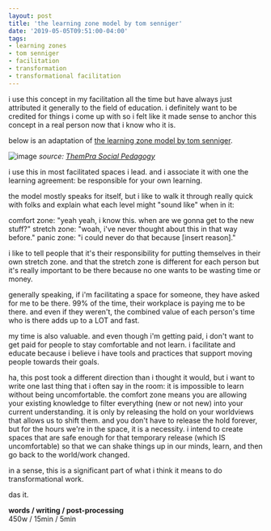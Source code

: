 ```yaml
---
layout: post
title: 'the learning zone model by tom senniger'
date: '2019-05-05T09:51:00-04:00'
tags:
- learning zones
- tom senniger
- facilitation
- transformation
- transformational facilitation
--- 
```


i use this concept in my facilitation all the time but have always just attributed it generally to the field of education. i definitely want to be credited for things i come up with so i felt like it made sense to anchor this concept in a real person now that i know who it is. 

below is an adaptation of [the learning zone model by tom senniger](http://www.pcfl.com/index_htm_files/The%20Learning%20Zone%20Model.docx). 

![image](http://www.thempra.org.uk/wp-content/uploads/2015/06/zones.png)
_source: [ThemPra Social Pedagogy](http://www.thempra.org.uk/social-pedagogy/key-concepts-in-social-pedagogy/the-learning-zone-model/)_


i use this in most facilitated spaces i lead. and i associate it with one the learning agreement: be responsible for your own learning. 

the model mostly speaks for itself, but i like to walk it through really quick with folks and explain what each level might "sound like" when in it:

comfort zone: "yeah yeah, i know this. when are we gonna get to the new stuff?"
stretch zone: "woah, i've never thought about this in that way before."
panic zone: "i could never do that because [insert reason]." 

i like to tell people that it's their responsibility for putting themselves in their own stretch zone. and that the stretch zone is different for each person but it's really important to be there because no one wants to be wasting time or money. 

generally speaking, if i'm facilitating a space for someone, they have asked for me to be there. 99% of the time, their workplace is paying me to be there. and even if they weren't, the combined value of each person's time who is there adds up to a LOT and fast.

my time is also valuable. and even though i'm getting paid, i don't want to get paid for people to stay comfortable and not learn. i facilitate and educate because i believe i have tools and practices that support moving people towards their goals. 

ha, this post took a different direction than i thought it would, but i want to write one last thing that i often say in the room: it is impossible to learn without being uncomfortable. the comfort zone means you are allowing your existing knowledge to filter everything (new or not new) into your current understanding. it is only by releasing the hold on your worldviews that allows us to shift them. and you don't have to release the hold forever, but for the hours we're in the space, it is a necessity. i intend to create spaces that are safe enough for that temporary release (which IS uncomfortable) so that we can shake things up in our minds, learn, and then go back to the world/work changed. 

in a sense, this is a significant part of what i think it means to do  transformational work. 

das it. 



<!-- hyperlink bank -->


<!-- &#042; = asterisk -->
<!-- &#039; = single quote '-->

**words / writing / post-processing**  
450w / 15min / 5min